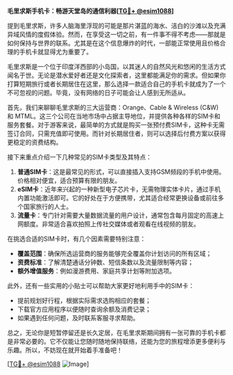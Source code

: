 **毛里求斯手机卡：畅游天堂岛的通信利器[[TG💪+ @esim1088](https://t.me/s/esim1088)]**

提到毛里求斯，许多人脑海里浮现的可能是那片湛蓝的海水、洁白的沙滩以及充满异域风情的度假体验。然而，在享受这一切之前，有一件事不得不考虑——那就是如何保持与世界的联系。尤其是在这个信息爆炸的时代，一部能正常使用且价格合理的手机卡就显得尤为重要了。

毛里求斯是一个位于印度洋西部的小岛国，以其迷人的自然风光和悠闲的生活方式闻名于世。无论是潜水爱好者还是文化探索者，这里都能满足你的需求。但如果你打算短期旅行或者长期居住在这里，那么选择一款适合自己的手机卡就成为了一个不可忽视的问题。毕竟，没有网络的日子可能会让人感到无所适从。

首先，我们来聊聊毛里求斯的三大运营商：Orange、Cable & Wireless (C&W) 和 MTML。这三个公司在当地市场中占据主导地位，并提供各种各样的SIM卡和服务套餐。对于游客来说，最简单的方式就是购买一张预付费SIM卡，这种卡无需签订合同，只需充值即可使用。而针对长期居住者，则可以选择后付费方案以获得更稳定的资费结构。

接下来重点介绍一下几种常见的SIM卡类型及其特点：
1. **普通SIM卡**：这是最常见的形式，可以直接插入支持GSM频段的手机中使用。价格相对便宜，适合预算有限的朋友。
2. **eSIM卡**：近年来兴起的一种新型电子芯片卡，无需物理实体卡片，通过手机内置功能激活即可。它的好处在于方便携带，尤其适合经常更换设备或前往多个国家旅行的人士。
3. **流量卡**：专门针对需要大量数据流量的用户设计，通常包含每月固定的高速上网额度。非常适合喜欢拍照上传社交媒体或者观看在线视频的朋友。

在挑选合适的SIM卡时，有几个因素需要特别注意：
- **覆盖范围**：确保所选运营商的服务能够完全覆盖你计划访问的所有区域；
- **资费标准**：了解清楚通话分钟数、短信条数以及流量限制等内容；
- **额外增值服务**：例如漫游费用、家庭共享计划等附加选项。

此外，还有一些实用的小贴士可以帮助大家更好地利用手中的SIM卡：
- 提前规划好行程，根据实际需求选购相应的套餐；
- 下载官方应用程序以便随时查询余额及消费记录；
- 如果遇到任何问题，及时联系客服寻求帮助。

总之，无论你是短暂停留还是长久定居，在毛里求斯期间拥有一张可靠的手机卡都是非常必要的。它不仅能让您随时随地保持联络，还能为您的旅程增添更多便利与乐趣。所以，不妨现在就开始着手准备吧！

[[TG💪+ @esim1088](https://t.me/s/esim1088) ![Image](https://i.postimg.cc/4NQfJmqS/Snipaste-2025-05-13-00-14-12.png)]